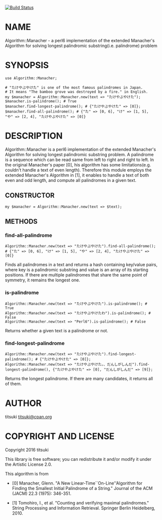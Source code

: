 [![Build Status](https://travis-ci.org/titsuki/p6-Algorithm-Manacher.svg?branch=master)](https://travis-ci.org/titsuki/p6-Algorithm-Manacher)

NAME
====

Algorithm::Manacher - a perl6 implementation of the extended Manacher's Algorithm for solving longest palindromic substring(i.e. palindrome) problem

SYNOPSIS
========

    use Algorithm::Manacher;

    # "たけやぶやけた" is one of the most famous palindromes in Japan.
    # It means "The bamboo grove was destroyed by a fire." in English.
    my $manacher = Algorithm::Manacher.new(text => "たけやぶやけた");
    $manacher.is-palindrome(); # True
    $manacher.find-longest-palindrome(); # {"たけやぶやけた" => [0]};
    $manacher.find-all-palindrome(); # {"た" => [0, 6], "け" => [1, 5], "や" => [2, 4], "たけやぶやけた" => [0]}

DESCRIPTION
===========

Algorithm::Manacher is a perl6 implementation of the extended Manacher's Algorithm for solving longest palindromic substring problem. A palindrome is a sequence which can be read same from left to right and right to left. In the original Manacher's paper [0], his algorithm has some limitations(e.g. couldn't handle a text of even length). Therefore this module employs the extended Manacher's Algorithm in [1], it enables to handle a text of both even and odd length, and compute all palindromes in a given text.

CONSTRUCTOR
-----------

    my $manacher = Algorithm::Manacher.new(text => $text);

METHODS
-------

### find-all-palindrome

    Algorithm::Manacher.new(text => "たけやぶやけた").find-all-palindrome(); # {"た" => [0, 6], "け" => [1, 5], "や" => [2, 4], "たけやぶやけた" => [0]}

Finds all palindromes in a text and returns a hash containing key/value pairs, where key is a palindromic substring and value is an array of its starting positions. If there are multiple palindromes that share the same point of symmetry, it remains the longest one.

### is-palindrome

    Algorithm::Manacher.new(text => "たけやぶやけた").is-palindrome(); # True
    Algorithm::Manacher.new(text => "たけやぶやけたわ").is-palindrome(); # False
    Algorithm::Manacher.new(text => "Perl6").is-palindrome(); # False

Returns whether a given text is a palindrome or not.

### find-longest-palindrome

    Algorithm::Manacher.new(text => "たけやぶやけた").find-longest-palindrome(); # {"たけやぶやけた" => [0]};
    Algorithm::Manacher.new(text => "たけやぶやけた。、だんしがしんだ").find-longest-palindrome(), {"たけやぶやけた" => [0], "だんしがしんだ" => [9]};

Returns the longest palindrome. If there are many candidates, it returns all of them.

AUTHOR
======

titsuki <titsuki@cpan.org>

COPYRIGHT AND LICENSE
=====================

Copyright 2016 titsuki

This library is free software; you can redistribute it and/or modify it under the Artistic License 2.0.

This algorithm is from

  * [0] Manacher, Glenn. "A New Linear-Time``On-Line''Algorithm for Finding the Smallest Initial Palindrome of a String." Journal of the ACM (JACM) 22.3 (1975): 346-351.

  * [1] Tomohiro, I., et al. "Counting and verifying maximal palindromes." String Processing and Information Retrieval. Springer Berlin Heidelberg, 2010.

